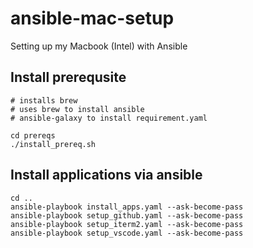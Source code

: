 # ansible-mac-setup
Setting up my Macbook (Intel) with Ansible

## Install prerequsite
```
# installs brew
# uses brew to install ansible
# ansible-galaxy to install requirement.yaml

cd prereqs
./install_prereq.sh
```

## Install applications via ansible
```
cd ..
ansible-playbook install_apps.yaml --ask-become-pass
ansible-playbook setup_github.yaml --ask-become-pass
ansible-playbook setup_iterm2.yaml --ask-become-pass
ansible-playbook setup_vscode.yaml --ask-become-pass
```